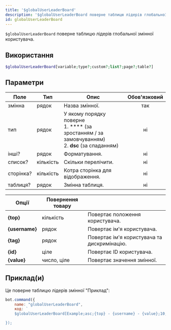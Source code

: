 ```yaml
---
title: '$globalUserLeaderBoard'
description: '$globalUserLeaderBoard поверне таблицю лідерів глобальної змінної користувача.'
id: globalUserLeaderBoard
---
```


`$globalUserLeaderBoard` поверне таблицю лідерів глобальної змінної користувача.

## Використання

```php
$globalUserLeaderBoard[variable;type?;custom?;list?;page?;table?]
```

## Параметри

| Поле      | Тип       | Опис                                                                                                                   | Обов'язковий |
| --------- | --------- | ---------------------------------------------------------------------------------------------------------------------- |:------------:|
| змінна    | рядок     | Назва змінної.                                                                                                         |     так      |
| тип       | рядок     | У якому порядку поверне <br /> 1. **** (за зростанням / за замовчуванням) <br /> 2. **dsc** (за спаданням) |      ні      |
| інші?     | рядок     | Форматування.                                                                                                          |      ні      |
| список?   | кількість | Скільки перелічити.                                                                                                    |      ні      |
| сторінка? | кількість | Котра сторінка для відображення.                                                                                       |      ні      |
| таблиця?  | рядок     | Змінна таблиця.                                                                                                        |      ні      |

| Опції          | Повернення товару |                                             |
| -------------- | ----------------- | ------------------------------------------- |
| **{top}**      | кількість         | Повертає положення користувача.             |
| **{username}** | рядок             | Повертає ім'я користувача.                  |
| **{tag}**      | рядок             | Повертає ім'я користувача та дискримінацію. |
| **{id}**       | ціле              | Повертає ID користувача.                    |
| **{value}**    | число, ціле       | Повертає значення змінної.                  |

## Приклад(и)

Це поверне таблицю лідерів змінної "Приклад":

```javascript
bot.command({
    name: "globalUserLeaderBoard",
    код: `
    $globalUserLeaderBoard[Example;asc;{top} - {username} - {value};10;1;main]

});
```
